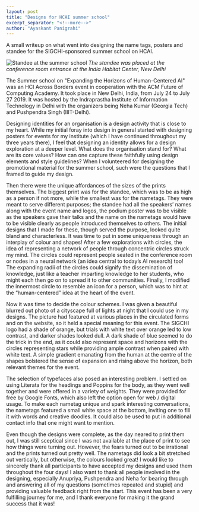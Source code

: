 ```yaml
---
layout: post
title: "Designs for HCAI summer school"
excerpt_separator: "<!--more-->"
author: "Ayaskant Panigrahi"
---
```


A small writeup on what went into designing the name tags, posters and standee for the SIGCHI-sponsored summer school on HCAI.

<!--more-->

![Standee at the summer school](/blog/assets/images/sigchi-summer-school-hcai-standee.jpg)
*The standee was placed at the conference room entrance at the India Habitat Center, New Delhi*

The Summer school on "Expanding the Horizons of Human-Centered AI" was an HCI Across Borders event in cooperation with the ACM Future of Computing Academy. It took place in New Delhi, India, from July 24 to July 27 2019. It was hosted by the Indraprastha Institute of Information Technology in Delhi with the organizers being Neha Kumar (Georgia Tech) and Pushpendra Singh (IIIT-Delhi).

Designing identities for an organisation is a design activity that is close to my heart. While my initial foray into design in general started with designing posters for events for my institute (which I have continued throughout my three years there), I feel that designing an identity allows for a design exploration at a deeper level. What does the organisation stand for? What are its core values? How can one capture these faithfully using design elements and style guidelines? When I volunteered for designing the promotional material for the summer school, such were the questions that I framed to guide my design.

Then there were the unique affordances of the sizes of the prints themselves. The biggest print was for the standee, which was to be as high as a person if not more, while the smallest was for the nametags. They were meant to serve different purposes; the standee had all the speakers’ names along with the event name and logos, the podium poster was to be visible as the speakers gave their talks and the name on the nametags would have to be visible clearly as people introduced themselves to others. The initial designs that I made for these, though served the purpose, looked quite bland and characterless. It was time to put in some uniqueness through an interplay of colour and shapes!
After a few explorations with circles, the idea of representing a network of people through concentric circles struck my mind. The circles could represent people seated in the conference room or nodes in a neural network (an idea central to today’s AI research) too! The expanding radii of the circles could signify the dissemination of knowledge, just like a teacher imparting knowledge to her students, who might each then go on to spread it to other communities. Finally, I modified the innermost circle to resemble an icon for a person, which was to hint at the “human-centered” idea at the heart of the event.

Now it was time to decide the colour schemes. I was given a beautiful blurred out photo of a cityscape full of lights at night that I could use in my designs. The picture had featured at various places in the circulated forms and on the website, so it held a special meaning for this event. The SIGCHI logo had a shade of orange, but trials with white text over orange led to low contrast, and darker shades looked dull. A dark shade of blue seemed to do the trick in the end, as it could also represent space and horizons with the circles representing stars while providing ample contrast when paired with white text. A simple gradient emanating from the human at the centre of the shapes bolstered the sense of expansion and rising above the horizon, both relevant themes for the event.

The selection of typefaces also posed an interesting problem. I settled on using Literata for the headings and Poppins for the body, as they went well together and were offered in a variety of weights. They were provided for free by Google Fonts, which also left the option open for web / digital usage.
To make each nametag unique and spark interesting conversations, the nametags featured a small white space at the bottom, inviting one to fill it with words and creative doodles. It could also be used to put in additional contact info that one might want to mention.

Even though the designs were complete, as the day neared to print them out, I was still sceptical since I was not available at the place of print to see how things were turning out. However, the fears turned out to be irrational and the prints turned out pretty well. The nametags did look a bit stretched out vertically, but otherwise, the colours looked great! I would like to sincerely thank all participants to have accepted my designs and used them throughout the four days! I also want to thank all people involved in the designing, especially Anupriya, Pushpendra and Neha for bearing through and answering all of my questions (sometimes repeated and stupid) and providing valuable feedback right from the start. This event has been a very fulfilling journey for me, and I thank everyone for making it the grand success that it was!